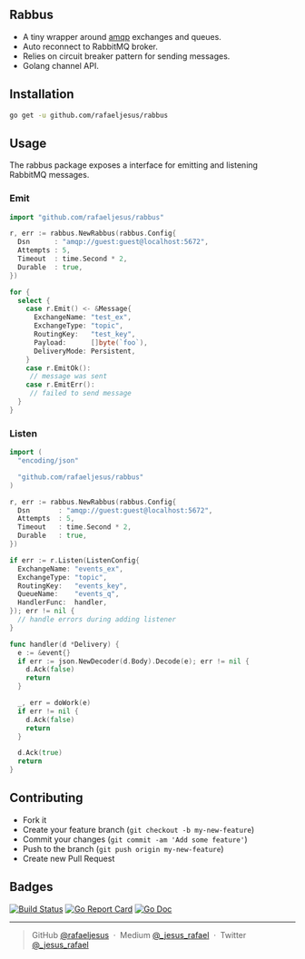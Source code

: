## Rabbus

* A tiny wrapper around [amqp](github.com/streadway/amqp) exchanges and queues.
* Auto reconnect to RabbitMQ broker.
* Relies on circuit breaker pattern for sending messages.
* Golang channel API.

## Installation
```bash
go get -u github.com/rafaeljesus/rabbus
```

## Usage
The rabbus package exposes a interface for emitting and listening RabbitMQ messages.

### Emit
```go
import "github.com/rafaeljesus/rabbus"

r, err := rabbus.NewRabbus(rabbus.Config{
  Dsn      : "amqp://guest:guest@localhost:5672",
  Attempts : 5,
  Timeout  : time.Second * 2,
  Durable  : true,
})

for {
  select {
    case r.Emit() <- &Message{
      ExchangeName: "test_ex",
      ExchangeType: "topic",
      RoutingKey:   "test_key",
      Payload:      []byte(`foo`),
      DeliveryMode: Persistent,
    }
    case r.EmitOk():
     // message was sent
    case r.EmitErr():
     // failed to send message
  }
}
```

### Listen
```go
import (
  "encoding/json"

  "github.com/rafaeljesus/rabbus"
)

r, err := rabbus.NewRabbus(rabbus.Config{
  Dsn       : "amqp://guest:guest@localhost:5672",
  Attempts  : 5,
  Timeout   : time.Second * 2,
  Durable   : true,
})

if err := r.Listen(ListenConfig{
  ExchangeName: "events_ex",
  ExchangeType: "topic",
  RoutingKey:   "events_key",
  QueueName:    "events_q",
  HandlerFunc:  handler,
}); err != nil {
  // handle errors during adding listener
}

func handler(d *Delivery) {
  e := &event{}
  if err := json.NewDecoder(d.Body).Decode(e); err != nil {
    d.Ack(false)
    return
  }

  _, err = doWork(e)
  if err != nil {
    d.Ack(false)
    return
  }

  d.Ack(true)
  return
}
```

## Contributing
- Fork it
- Create your feature branch (`git checkout -b my-new-feature`)
- Commit your changes (`git commit -am 'Add some feature'`)
- Push to the branch (`git push origin my-new-feature`)
- Create new Pull Request

## Badges

[![Build Status](https://circleci.com/gh/rafaeljesus/rabbus.svg?style=svg)](https://circleci.com/gh/rafaeljesus/rabbus)
[![Go Report Card](https://goreportcard.com/badge/github.com/rafaeljesus/rabbus)](https://goreportcard.com/report/github.com/rafaeljesus/rabbus)
[![Go Doc](https://godoc.org/github.com/rafaeljesus/rabbus?status.svg)](https://godoc.org/github.com/rafaeljesus/rabbus)

---

> GitHub [@rafaeljesus](https://github.com/rafaeljesus) &nbsp;&middot;&nbsp;
> Medium [@_jesus_rafael](https://medium.com/@_jesus_rafael) &nbsp;&middot;&nbsp;
> Twitter [@_jesus_rafael](https://twitter.com/_jesus_rafael)
